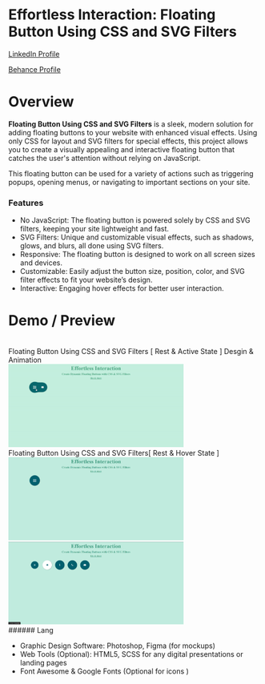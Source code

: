 # Effortless Interaction: Floating Button Using CSS and SVG Filters

<a href="https://www.linkedin.com/in/dharmendraverma95/" target="_blank">LinkedIn Profile </a>

<a href="https://www.behance.net/dhirukumar" target="_blank">Behance Profile </a>


# Overview

<strong>Floating Button Using CSS and SVG Filters</strong> is a sleek, modern solution for adding floating buttons to your website with enhanced visual effects. Using only CSS for layout and SVG filters for special effects, this project allows you to create a visually appealing and interactive floating button that catches the user's attention without relying on JavaScript.

This floating button can be used for a variety of actions such as triggering popups, opening menus, or navigating to important sections on your site.


### Features
<ul>
  <li>No JavaScript: The floating button is powered solely by CSS and SVG filters, keeping your site lightweight and fast.
</li>
  <li>SVG Filters: Unique and customizable visual effects, such as shadows, glows, and blurs, all done using SVG filters.</li>
  <li>Responsive: The floating button is designed to work on all screen sizes and devices.</li>
  <li>Customizable: Easily adjust the button size, position, color, and SVG filter effects to fit your website’s design.</li>
  <li>Interactive: Engaging hover effects for better user interaction.
</li>
</ul>

# Demo / Preview

<br />
<span>Floating Button Using CSS and SVG Filters [ Rest & Active State ] Desgin & Animation </span>
<br />
<a href="#" target="_blank">
<img style="width:350px;" src="./menuIconButtonClose&ActiveState.gif" alt="" /></a>
<br />
<span>Floating Button Using CSS and SVG Filters[ Rest & Hover State ]</span>
<br />
<a href="#" target="_blank">
<img style="width:350px;" src="./menuIconButtonCloseState.png" alt="" /></a>
<a href="#" target="_blank">
<img style="width:350px;" src="./menuIconButtonActiveState.png" alt="" /></a>
<br />
###### Lang
<ul>
  <li>Graphic Design Software: Photoshop, Figma (for mockups)</li>
  <li>Web Tools (Optional): HTML5, SCSS for any digital presentations or landing pages</li>
  <li>Font Awesome & Google Fonts  (Optional for icons )</li>

</ul>





